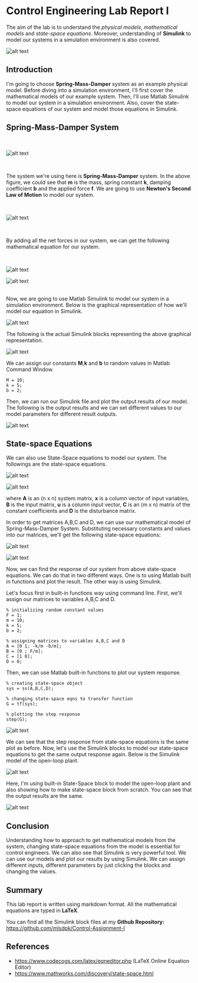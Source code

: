 [//]: # (Image References)
[image_0]: img/img1.jpg
[image_1]: img/img2.png
[image_2]: img/img3.gif
[image_3]: img/img4.png
[image_4]: img/img5.png
[image_5]: img/output_figure1.png
[image_6]: img/output_figure2.png
[image_7]: img/img6.png
[image_8]: img/output_figure3.png

[eqn1]: img/eqn1.png
[eqn2]: img/eqn2.png
[eqn3]: img/eqn3.png
[eqn4]: img/eqn4.png
[eqn5]: img/eqn5.png
[eqn6]: img/eqn6.png

# Control Engineering Lab Report I

The aim of the lab is to understand the *physical models*, *mathematical models* and *state-space equations*. Moreover, understanding of **Simulink** to model our systems in a simulation environment is also covered.

![alt text][image_0]

## Introduction

I'm going to choose **Spring-Mass-Damper** system as an example physical model. Before diving into a simulation environment, I'll first cover the mathematical models of our example system. Then, I'll use Matlab Simulink to model our system in a simulation environment. Also, cover the state-space equations of our system and model those equations in Simulink.

## Spring-Mass-Damper System

<br>

![alt text][image_1]

<br>

The system we're using here is **Spring-Mass-Damper** system. In the above figure, we could see that **m** is the mass, spring constant **k**, damping coefficient **b** and the applied force **f**. We are going to use **Newton's Second Law of Motion** to model our system.

<br>

![alt text][image_2]

<br>

By adding all the net forces in our system, we can get the following mathematical equation for our system.

<br>

![alt text][eqn1]

![alt text][eqn2]

<br>
Now, we are going to use Matlab Simulink to model our system in a simulation environment. Below is the graphical representation of how we'll model our equation in Simulink.

![alt text][image_3]

The following is the actual Simulink blocks representing the above graphical representation.

![alt text][image_4]

We can assign our constants **M**,**k** and **b** to random values in Matlab Command Window.

```
M = 10;
k = 5;
b = 2;
```
Then, we can run our Simulink file and plot the output results of our model. The following is the output results and we can set different values to our model parameters for different result outputs.

![alt text][image_5]

## State-space Equations

We can also use State-Space equations to model our system. The followings are the state-space equations.

![alt text][eqn3]

![alt text][eqn4]

where **A** is an (n x n) system matrix, **x** is a column vector of input variables, **B** is the input matrix, **u** is a column input vector, **C** is an (m x n) matrix of the constant coefficients and **D** is the disturbance matrix.

In order to get matrices A,B,C and D, we can use our mathematical model of Spring-Mass-Damper System. Substituting necessary constants and values into our matrices, we'll get the following state-space equations:

![alt text][eqn5]

![alt text][eqn6]

Now, we can find the response of our system from above state-space equations. We can do that in two different ways. One is to using Matlab built in functions and plot the result. The other way is using Simulink.

Let's focus first in built-in functions way using command line. First, we'll assign our matrices to variables A,B,C and D.

```
% initializing random constant values
F = 1;
m = 10;
k = 5;
b = 2;

% assigning matrices to variables A,B,C and D
A = [0 1; -k/m -b/m];
B = [0 ; F/m];
C = [1 0];
D = 0;
```
Then, we can use Matlab built-in functions to plot our system response.
```
% creating state-space object
sys = ss(A,B,C,D);

% changing state-space eqns to transfer function
G = tf(sys);

% plotting the step response
step(G);
```
![alt text][image_6]

We can see that the step response from state-space equations is the same plot as before. Now, let's use the Simulink blocks to model our state-space equations to get the same output response again. Below is the Simulink model of the open-loop plant.

![alt text][image_7]

Here, I'm using built-in State-Space block to model the open-loop plant and also showing how to make state-space block from scratch. You can see that the output results are the same.

![alt text][image_8]

## Conclusion

Understanding how to approach to get mathematical models from the system, changing state-space equations from the model is essential for control engineers. We can also see that Simulink is very powerful tool. We can use our models and plot our results by using Simulink. We can assign different inputs, different parameters by just clicking the blocks and changing the values.

## Summary

This lab report is written using markdown format. All the mathematical equations are typed in **LaTeX**.

You can find all the Simulink block files at my **Github Repository:**
https://github.com/mlsdpk/Control-Assignment-I

## References

- https://www.codecogs.com/latex/eqneditor.php (LaTeX Online Equation Editor)
- https://www.mathworks.com/discovery/state-space.html
